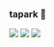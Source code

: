 ### tapark 👋

<img src="https://img.shields.io/badge/Android-3DDC84?style=flat-square&logo=Android&logoColor=black"/></a>
<img src="https://img.shields.io/badge/Android-3DDC84?style=flat-square&logo=Kotlin&logoColor=black"/></a>
<img src="https://img.shields.io/badge/Firebase-0095D5?style=flat-square&logo=Firebase&logoColor=black"/></a>
